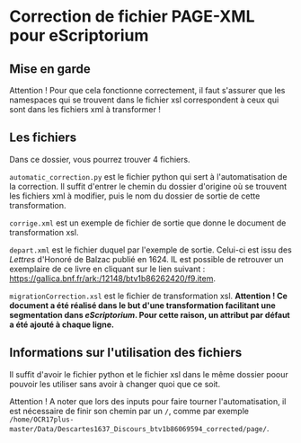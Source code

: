 # Correction de fichier PAGE-XML pour eScriptorium

## Mise en garde
Attention ! Pour que cela fonctionne correctement, il faut s'assurer que les namespaces qui se trouvent dans le fichier xsl correspondent à ceux qui sont dans les fichiers xml à transformer !

## Les fichiers
Dans ce dossier, vous pourrez trouver 4 fichiers. 

``automatic_correction.py`` est le fichier python qui sert à l'automatisation de la correction. Il suffit d'entrer le chemin du dossier d'origine où se trouvent 
les fichiers xml à modifier, puis le nom du dossier de sortie de cette transformation. 

``corrige.xml`` est un exemple de fichier de sortie que donne le document de transformation xsl.

``depart.xml`` est le fichier duquel par l'exemple de sortie. Celui-ci est issu des <i>Lettres</i> d'Honoré de Balzac publié en 1624. IL est possible de retrouver 
un exemplaire de ce livre en cliquant sur le lien suivant : https://gallica.bnf.fr/ark:/12148/btv1b86262420/f9.item.

``migrationCorrection.xsl`` est le fichier de transformation xsl. <b>Attention ! Ce document a été réalisé dans le but d'une transformation facilitant une segmentation dans <i>eScriptorium</i>. Pour cette raison, un attribut par défaut a été ajouté à chaque ligne.</b>

## Informations sur l'utilisation des fichiers
Il suffit d'avoir le fichier python et le fichier xsl dans le même dossier poour pouvoir les utiliser sans avoir à changer quoi que ce soit.

Attention ! A noter que lors des inputs pour faire tourner l'automatisation, il est nécessaire de finir son chemin par un ``/``, comme par exemple
``/home/OCR17plus-master/Data/Descartes1637_Discours_btv1b86069594_corrected/page/``.
